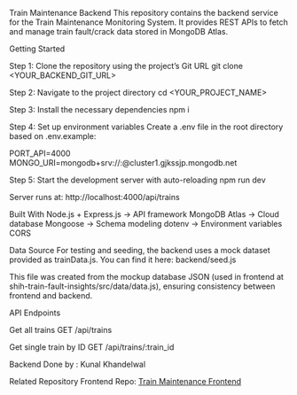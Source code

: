 Train Maintenance Backend
This repository contains the backend service for the Train Maintenance Monitoring System.
It provides REST APIs to fetch and manage train fault/crack data stored in MongoDB Atlas.

Getting Started

Step 1: Clone the repository using the project’s Git URL
git clone <YOUR_BACKEND_GIT_URL>

Step 2: Navigate to the project directory
cd <YOUR_PROJECT_NAME>

Step 3: Install the necessary dependencies
npm i

Step 4: Set up environment variables
Create a .env file in the root directory based on .env.example:

PORT_API=4000
MONGO_URI=mongodb+srv://<username>:<password>@cluster1.gjkssjp.mongodb.net

Step 5: Start the development server with auto-reloading
npm run dev

Server runs at:
http://localhost:4000/api/trains

Built With
Node.js + Express.js → API framework
MongoDB Atlas → Cloud database
Mongoose → Schema modeling
dotenv → Environment variables
CORS

Data Source
For testing and seeding, the backend uses a mock dataset provided as trainData.js.
You can find it here:
backend/seed.js

This file was created from the mockup database JSON (used in frontend at shih-train-fault-insights/src/data/data.js), ensuring consistency between frontend and backend.

API Endpoints

Get all trains
GET /api/trains

Get single train by ID
GET /api/trains/:train_id

Backend Done by :
Kunal Khandelwal

Related Repository
Frontend Repo: [Train Maintenance Frontend](https://github.com/KunalKhandelwal-dev/SIH_Frontend.git)
